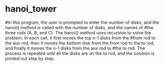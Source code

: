 # hanoi_tower
#In this program, the user is prompted to enter the number of disks, and the hanoi() method is called with the number of disks, and the names of #the three rods (A, B, and C). The hanoi() method uses recursion to solve the problem. In each call, it first moves the top n-1 disks from the #from rod to the aux rod, then it moves the bottom disk from the from rod to the to rod, and finally it moves the n-1 disks from the aux rod to #the to rod. The process is repeated until all the disks are on the to rod, and the solution is printed out step by step.
